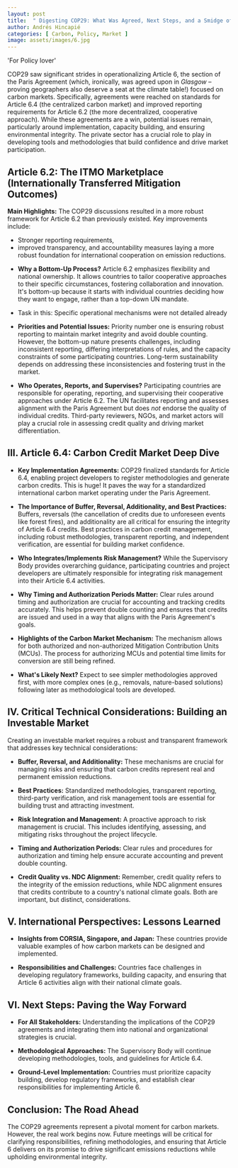 ```yaml
---
layout: post
title:  " Digesting COP29: What Was Agreed, Next Steps, and a Smidge of Humor"
author: Andrés Hincapié 
categories: [ Carbon, Policy, Market ]
image: assets/images/6.jpg
---
```


'For Policy lover' 

COP29 saw significant strides in operationalizing Article 6, the section of the Paris Agreement (which, ironically, was agreed upon in *Glasgow* – proving geographers also deserve a seat at the climate table!)  focused on carbon markets.  Specifically, agreements were reached on standards for Article 6.4 (the centralized carbon market) and improved reporting requirements for Article 6.2 (the more decentralized, cooperative approach).  While these agreements are a win,  potential issues remain, particularly around implementation, capacity building, and ensuring environmental integrity. The private sector has a crucial role to play in developing tools and methodologies that build confidence and drive market participation.

## Article 6.2: The ITMO Marketplace (Internationally Transferred Mitigation Outcomes)

**Main Highlights:** The COP29 discussions resulted in a more robust framework for Article 6.2 than previously existed. Key improvements include:
- Stronger reporting requirements, 
- improved transparency, and accountability measures
 laying a more robust foundation for international cooperation on emission reductions.

* **Why a Bottom-Up Process?** Article 6.2 emphasizes flexibility and national ownership.  It allows countries to tailor cooperative approaches to their specific circumstances, fostering collaboration and innovation. It's bottom-up because it starts with individual countries deciding how they want to engage, rather than a top-down UN mandate.

- Task in this: Specific operational mechanisms were not detailed already

* **Priorities and Potential Issues:**  Priority number one is ensuring robust reporting to maintain market integrity and avoid double counting.  However, the bottom-up nature presents challenges, including inconsistent reporting, differing interpretations of rules, and the capacity constraints of some participating countries. Long-term sustainability depends on addressing these inconsistencies and fostering trust in the market.

* **Who Operates, Reports, and Supervises?**  Participating countries are responsible for operating, reporting, and supervising their cooperative approaches under Article 6.2.  The UN facilitates reporting and assesses alignment with the Paris Agreement but does *not* endorse the quality of individual credits.  Third-party reviewers, NGOs, and market actors will play a crucial role in assessing credit quality and driving market differentiation.

## III. Article 6.4: Carbon Credit Market Deep Dive

* **Key Implementation Agreements:**  COP29 finalized standards for Article 6.4, enabling project developers to register methodologies and generate carbon credits.  This is huge!  It paves the way for a standardized international carbon market operating under the Paris Agreement.

* **The Importance of Buffer, Reversal, Additionality, and Best Practices:**  Buffers, reversals (the cancellation of credits due to unforeseen events like forest fires), and additionality are all critical for ensuring the integrity of Article 6.4 credits.  Best practices in carbon credit management, including robust methodologies, transparent reporting, and independent verification, are essential for building market confidence.

* **Who Integrates/Implements Risk Management?**  While the Supervisory Body provides overarching guidance, participating countries and project developers are ultimately responsible for integrating risk management into their Article 6.4 activities.

* **Why Timing and Authorization Periods Matter:**  Clear rules around timing and authorization are crucial for accounting and tracking credits accurately. This helps prevent double counting and ensures that credits are issued and used in a way that aligns with the Paris Agreement's goals.

* **Highlights of the Carbon Market Mechanism:**  The mechanism allows for both authorized and non-authorized Mitigation Contribution Units (MCUs).  The process for authorizing MCUs and potential time limits for conversion are still being refined.

* **What's Likely Next?** Expect to see simpler methodologies approved first, with more complex ones (e.g., removals, nature-based solutions) following later as methodological tools are developed.

## IV.  Critical Technical Considerations: Building an Investable Market

Creating an investable market requires a robust and transparent framework that addresses key technical considerations:

* **Buffer, Reversal, and Additionality:**  These mechanisms are crucial for managing risks and ensuring that carbon credits represent real and permanent emission reductions.

* **Best Practices:**  Standardized methodologies, transparent reporting, third-party verification, and risk management tools are essential for building trust and attracting investment.

* **Risk Integration and Management:**  A proactive approach to risk management is crucial.  This includes identifying, assessing, and mitigating risks throughout the project lifecycle.

* **Timing and Authorization Periods:**  Clear rules and procedures for authorization and timing help ensure accurate accounting and prevent double counting.

* **Credit Quality vs. NDC Alignment:**  Remember, credit quality refers to the integrity of the emission reductions, while NDC alignment ensures that credits contribute to a country's national climate goals.  Both are important, but distinct, considerations.

## V. International Perspectives: Lessons Learned

* **Insights from CORSIA, Singapore, and Japan:** These countries provide valuable examples of how carbon markets can be designed and implemented.

* **Responsibilities and Challenges:**  Countries face challenges in developing regulatory frameworks, building capacity, and ensuring that Article 6 activities align with their national climate goals.

## VI. Next Steps: Paving the Way Forward

* **For All Stakeholders:**  Understanding the implications of the COP29 agreements and integrating them into national and organizational strategies is crucial.

* **Methodological Approaches:**  The Supervisory Body will continue developing methodologies, tools, and guidelines for Article 6.4.

* **Ground-Level Implementation:**  Countries must prioritize capacity building, develop regulatory frameworks, and establish clear responsibilities for implementing Article 6.

## Conclusion: The Road Ahead

The COP29 agreements represent a pivotal moment for carbon markets.  However, the real work begins now. Future meetings will be critical for clarifying responsibilities, refining methodologies, and ensuring that Article 6 delivers on its promise to drive significant emissions reductions while upholding environmental integrity.